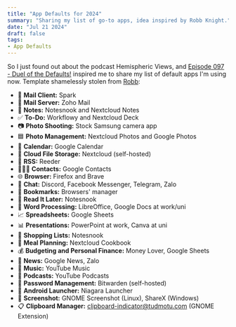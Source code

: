 ```yaml
---
title: "App Defaults for 2024"
summary: "Sharing my list of go-to apps, idea inspired by Robb Knight."
date: "Jul 21 2024"
draft: false
tags:
- App Defaults
---
```


So I just found out about the podcast Hemispheric Views, and [Episode 097 - Duel of the Defaults!](https://listen.hemisphericviews.com/097) inspired me to share my list of default apps I'm using now. Template shamelessly stolen from [Robb](https://rknight.me/blog/app-defaults/):

- 📨 __Mail Client:__ Spark
- 📮 __Mail Server:__ Zoho Mail
- 📝 __Notes:__ Notesnook and Nextcloud Notes
- ✅ __To-Do:__ Workflowy and Nextcloud Deck
- 📷 __Photo Shooting:__ Stock Samsung camera app
- 🟦 __Photo Management:__ Nextcloud Photos and Google Photos
- 📆 __Calendar:__ Google Calendar
- 📁 __Cloud File Storage:__ Nextcloud (self-hosted)
- 📖 __RSS:__ Reeder
- 🙍🏻‍♂️ __Contacts:__ Google Contacts
- 🌐 __Browser:__ Firefox and Brave
- 💬 __Chat:__ Discord, Facebook Messenger, Telegram, Zalo
- 🔖 __Bookmarks:__ Browsers' manager
- 📑 __Read It Later:__ Notesnook
- 📜 __Word Processing:__ LibreOffice, Google Docs at work/uni
- 📈 __Spreadsheets:__ Google Sheets
- 📊 __Presentations:__ PowerPoint at work, Canva at uni
- 🛒 __Shopping Lists:__ Notesnook
- 🍴 __Meal Planning:__ Nextcloud Cookbook
- 💰 __Budgeting and Personal Finance:__ Money Lover, Google Sheets
- 📰 __News:__ Google News, Zalo
- 🎵 __Music:__ YouTube Music
- 🎤 __Podcasts:__ YouTube Podcasts
- 🔐 __Password Management:__ Bitwarden (self-hosted)
- 📱 __Android Launcher:__ Niagara Launcher
- 🌌 __Screenshot:__ GNOME Screenshot (Linux), ShareX (Windows)
- 📋 __Clipboard Manager:__ clipboard-indicator@tudmotu.com (GNOME Extension)
